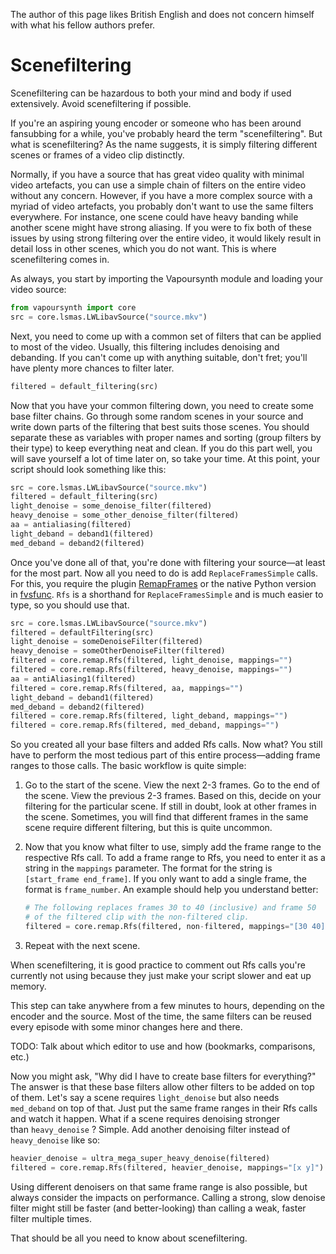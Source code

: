 The author of this page likes British English and does not concern
himself with what his fellow authors prefer.

# Scenefiltering

Scenefiltering can be hazardous to both your mind and body if used
extensively. Avoid scenefiltering if possible.

If you're an aspiring young encoder or someone who has been around
fansubbing for a while, you've probably heard the term "scenefiltering".
But what is scenefiltering? As the name suggests, it is simply filtering
different scenes or frames of a video clip distinctly.

Normally, if you have a source that has great video quality with minimal
video artefacts, you can use a simple chain of filters on the entire
video without any concern. However, if you have a more complex source
with a myriad of video artefacts, you probably don't want to use the
same filters everywhere. For instance, one scene could have heavy
banding while another scene might have strong aliasing. If you were to
fix both of these issues by using strong filtering over the entire
video, it would likely result in detail loss in other scenes, which you
do not want. This is where scenefiltering comes in.

As always, you start by importing the Vapoursynth module and loading
your video source:

```py
from vapoursynth import core
src = core.lsmas.LWLibavSource("source.mkv")
```

Next, you need to come up with a common set of filters that can be
applied to most of the video. Usually, this filtering includes denoising
and debanding. If you can't come up with anything suitable, don't fret;
you'll have plenty more chances to filter later.

```py
filtered = default_filtering(src)
```

Now that you have your common filtering down, you need to create some
base filter chains. Go through some random scenes in your source and
write down parts of the filtering that best suits those scenes. You
should separate these as variables with proper names and sorting (group
filters by their type) to keep everything neat and clean. If you do this
part well, you will save yourself a lot of time later on, so take your
time. At this point, your script should look something like this:

```py
src = core.lsmas.LWLibavSource("source.mkv")
filtered = default_filtering(src)
light_denoise = some_denoise_filter(filtered)
heavy_denoise = some_other_denoise_filter(filtered)
aa = antialiasing(filtered)
light_deband = deband1(filtered)
med_deband = deband2(filtered)
```

Once you've done all of that, you're done with filtering your source—at
least for the most part. Now all you need to do is add
`ReplaceFramesSimple` calls. For this, you require the
plugin [RemapFrames](https://github.com/Irrational-Encoding-Wizardry/Vapoursynth-RemapFrames/releases) or
the native Python version in
[fvsfunc](https://github.com/Irrational-Encoding-Wizardry/fvsfunc/blob/master/fvsfunc.py).
`Rfs` is a shorthand for `ReplaceFramesSimple` and is much easier to
type, so you should use that.

```py
src = core.lsmas.LWLibavSource("source.mkv")
filtered = defaultFiltering(src)
light_denoise = someDenoiseFilter(filtered)
heavy_denoise = someOtherDenoiseFilter(filtered)
filtered = core.remap.Rfs(filtered, light_denoise, mappings="")
filtered = core.remap.Rfs(filtered, heavy_denoise, mappings="")
aa = antiAliasing1(filtered)
filtered = core.remap.Rfs(filtered, aa, mappings="")
light_deband = deband1(filtered)
med_deband = deband2(filtered)
filtered = core.remap.Rfs(filtered, light_deband, mappings="")
filtered = core.remap.Rfs(filtered, med_deband, mappings="")
```

So you created all your base filters and added Rfs calls. Now what? You
still have to perform the most tedious part of this entire
process—adding frame ranges to those calls. The basic workflow is
quite simple:

1.  Go to the start of the scene. View the next 2-3 frames. Go to the
    end of the scene. View the previous 2-3 frames. Based on this,
    decide on your filtering for the particular scene. If still in
    doubt, look at other frames in the scene. Sometimes, you will find
    that different frames in the same scene require different filtering,
    but this is quite uncommon.
2.  Now that you know what filter to use, simply add the frame range to
    the respective Rfs call. To add a frame range to Rfs, you need to
    enter it as a string in the `mappings` parameter. The format for the
    string is `[start_frame end_frame]`. If you only want to add a
    single frame, the format is `frame_number`. An example should help
    you understand
    better:

    ```py
    # The following replaces frames 30 to 40 (inclusive) and frame 50
    # of the filtered clip with the non-filtered clip.
    filtered = core.remap.Rfs(filtered, non-filtered, mappings="[30 40] 50")
    ```

3.  Repeat with the next scene.

When scenefiltering, it is good practice to comment out Rfs calls you're
currently not using because they just make your script slower and eat up
memory.

This step can take anywhere from a few minutes to hours, depending on
the encoder and the source. Most of the time, the same filters can be
reused every episode with some minor changes here and there.

TODO: Talk about which editor to use and how (bookmarks, comparisons,
etc.)

Now you might ask, "Why did I have to create base filters for
everything?" The answer is that these base filters allow other filters
to be added on top of them. Let's say a scene requires `light_denoise`
but also needs `med_deband` on top of that. Just put the same frame
ranges in their Rfs calls and watch it happen. What if a scene requires
denoising stronger than `heavy_denoise` ? Simple. Add another denoising
filter instead of `heavy_denoise` like so:

```py
heavier_denoise = ultra_mega_super_heavy_denoise(filtered)
filtered = core.remap.Rfs(filtered, heavier_denoise, mappings="[x y]")
```

Using different denoisers on that same frame range is also possible, but
always consider the impacts on performance. Calling a strong, slow
denoise filter might still be faster (and better-looking) than calling a
weak, faster filter multiple times.

That should be all you need to know
about scenefiltering.
